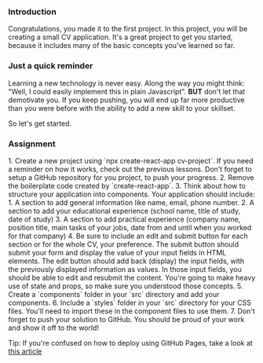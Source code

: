 ### Introduction

Congratulations, you made it to the first project. In this project, you will be creating a small CV application. It's a great project to get you started, because it includes many of the basic concepts you've learned so far.

### Just a quick reminder

Learning a new technology is never easy. Along the way you might think: "Well, I could easily implement this in plain Javascript". **BUT** don't let that demotivate you. If you keep pushing, you will end up far more productive than you were before with the ability to add a new skill to your skillset.

So let's get started.

### Assignment

<div class="lesson-content__panel" markdown="1">
1. Create a new project using `npx create-react-app cv-project`. If you need a reminder on how it works, check out the previous lessons. Don't forget to setup a GitHub repository for you project, to push your progress.
2. Remove the boilerplate code created by `create-react-app`.
3. Think about how to structure your application into components. Your application should include:
   1. A section to add general information like name, email, phone number.
   2. A section to add your educational experience (school name, title of study, date of study)
   3. A section to add practical experience (company name, position title, main tasks of your jobs, date from and until when you worked for that company)
4. Be sure to include an edit and submit button for each section or for the whole CV, your preference. The submit button should submit your form and display the value of your input fields in HTML elements. The edit button should add back (display) the input fields, with the previously displayed information as values. In those input fields, you should be able to edit and resubmit the content. You're going to make heavy use of state and props, so make sure you understood those concepts.
5. Create a `components` folder in your `src` directory and add your components.
6. Include a `styles` folder in your `src` directory for your CSS files. You'll need to import these in the component files to use them.
7. Don't forget to push your solution to GitHub. You should be proud of your work and show it off to the world!

Tip: If you're confused on how to deploy using GitHub Pages, take a look at [this article](https://blog.usejournal.com/how-to-deploy-your-react-app-into-github-pages-b2c96292b18e)
</div>
